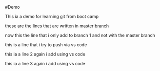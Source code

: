 #Demo 

This ia a demo for learning git from boot camp


these are the lines that are written in master branch

now this the line that i only add to branch 1 and not with the master branch


this is a line that i try to push via vs code

this ia a line 2 again i add using vs code

this ia a line 3 again i add using vs code



